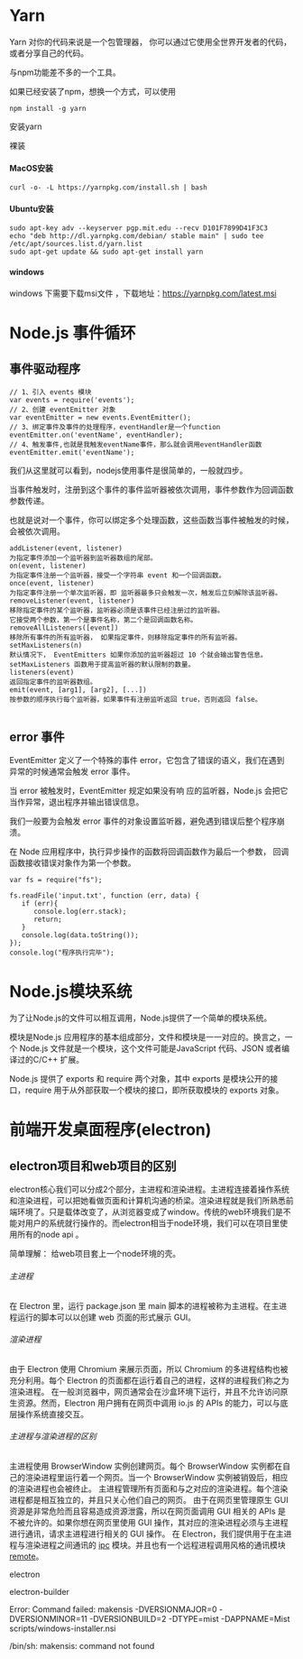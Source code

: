 # Yarn 

Yarn 对你的代码来说是一个包管理器， 你可以通过它使用全世界开发者的代码， 或者分享自己的代码。

与npm功能差不多的一个工具。

如果已经安装了npm，想换一个方式，可以使用

```
npm install -g yarn
```

安装yarn

裸装

#### MacOS安装

```
curl -o- -L https://yarnpkg.com/install.sh | bash
```

#### Ubuntu安装

```
sudo apt-key adv --keyserver pgp.mit.edu --recv D101F7899D41F3C3 
echo "deb http://dl.yarnpkg.com/debian/ stable main" | sudo tee /etc/apt/sources.list.d/yarn.list
sudo apt-get update && sudo apt-get install yarn
```

#### windows

windows 下需要下载msi文件 ，下载地址：<https://yarnpkg.com/latest.msi>



# Node.js 事件循环

## 事件驱动程序

```
// 1、引入 events 模块
var events = require('events');
// 2、创建 eventEmitter 对象
var eventEmitter = new events.EventEmitter();
// 3、绑定事件及事件的处理程序，eventHandler是一个function
eventEmitter.on('eventName', eventHandler);
// 4、触发事件,也就是我触发eventName事件，那么就会调用eventHandler函数
eventEmitter.emit('eventName');

```

我们从这里就可以看到，nodejs使用事件是很简单的，一般就四步。

当事件触发时，注册到这个事件的事件监听器被依次调用，事件参数作为回调函数参数传递。

也就是说对一个事件，你可以绑定多个处理函数，这些函数当事件被触发的时候，会被依次调用。

```
addListener(event, listener)
为指定事件添加一个监听器到监听器数组的尾部。
on(event, listener)
为指定事件注册一个监听器，接受一个字符串 event 和一个回调函数。
once(event, listener)
为指定事件注册一个单次监听器，即 监听器最多只会触发一次，触发后立刻解除该监听器。
removeListener(event, listener)
移除指定事件的某个监听器，监听器必须是该事件已经注册过的监听器。
它接受两个参数，第一个是事件名称，第二个是回调函数名称。
removeAllListeners([event])
移除所有事件的所有监听器， 如果指定事件，则移除指定事件的所有监听器。
setMaxListeners(n)
默认情况下， EventEmitters 如果你添加的监听器超过 10 个就会输出警告信息。 setMaxListeners 函数用于提高监听器的默认限制的数量。
listeners(event)
返回指定事件的监听器数组。
emit(event, [arg1], [arg2], [...])
按参数的顺序执行每个监听器，如果事件有注册监听返回 true，否则返回 false。


```

## error 事件

EventEmitter 定义了一个特殊的事件 error，它包含了错误的语义，我们在遇到 异常的时候通常会触发 error 事件。

当 error 被触发时，EventEmitter 规定如果没有响 应的监听器，Node.js 会把它当作异常，退出程序并输出错误信息。

我们一般要为会触发 error 事件的对象设置监听器，避免遇到错误后整个程序崩溃。

在 Node 应用程序中，执行异步操作的函数将回调函数作为最后一个参数， 回调函数接收错误对象作为第一个参数。

```
var fs = require("fs");

fs.readFile('input.txt', function (err, data) {
   if (err){
      console.log(err.stack);
      return;
   }
   console.log(data.toString());
});
console.log("程序执行完毕");
```

# Node.js模块系统

为了让Node.js的文件可以相互调用，Node.js提供了一个简单的模块系统。

模块是Node.js 应用程序的基本组成部分，文件和模块是一一对应的。换言之，一个 Node.js 文件就是一个模块，这个文件可能是JavaScript 代码、JSON 或者编译过的C/C++ 扩展。

Node.js 提供了 exports 和 require 两个对象，其中 exports 是模块公开的接口，require 用于从外部获取一个模块的接口，即所获取模块的 exports 对象。



# 前端开发桌面程序(electron)

## electron项目和web项目的区别

electron核心我们可以分成2个部分，主进程和渲染进程。主进程连接着操作系统和渲染进程，可以把她看做页面和计算机沟通的桥梁。渲染进程就是我们所熟悉前端环境了。只是载体改变了，从浏览器变成了window。传统的web环境我们是不能对用户的系统就行操作的。而electron相当于node环境，我们可以在项目里使用所有的node api 。

简单理解：
给web项目套上一个node环境的壳。

###### 主进程

在 Electron 里，运行 package.json 里 main 脚本的进程被称为主进程。在主进程运行的脚本可以以创建 web 页面的形式展示 GUI。

###### 渲染进程

由于 Electron 使用 Chromium 来展示页面，所以 Chromium 的多进程结构也被充分利用。每个 Electron 的页面都在运行着自己的进程，这样的进程我们称之为渲染进程。
 在一般浏览器中，网页通常会在沙盒环境下运行，并且不允许访问原生资源。然而，Electron 用户拥有在网页中调用 io.js 的 APIs 的能力，可以与底层操作系统直接交互。

###### 主进程与渲染进程的区别

主进程使用 BrowserWindow 实例创建网页。每个 BrowserWindow 实例都在自己的渲染进程里运行着一个网页。当一个 BrowserWindow 实例被销毁后，相应的渲染进程也会被终止。
 主进程管理所有页面和与之对应的渲染进程。每个渲染进程都是相互独立的，并且只关心他们自己的网页。
 由于在网页里管理原生 GUI 资源是非常危险而且容易造成资源泄露，所以在网页面调用 GUI 相关的 APIs 是不被允许的。如果你想在网页里使用 GUI 操作，其对应的渲染进程必须与主进程进行通讯，请求主进程进行相关的 GUI 操作。
 在 Electron，我们提供用于在主进程与渲染进程之间通讯的 [ipc](https://link.jianshu.com?t=https://github.com/electron/electron/blob/master/docs-translations/zh-CN/api/ipc-main-process.md) 模块。并且也有一个远程进程调用风格的通讯模块 [remote](https://link.jianshu.com?t=https://www.w3cschool.cn/electronmanual/electronmanual-remote.html)。

electron

electron-builder



Error: Command failed: makensis -DVERSIONMAJOR=0 -DVERSIONMINOR=11 -DVERSIONBUILD=2 -DTYPE=mist -DAPPNAME=Mist scripts/windows-installer.nsi

/bin/sh: makensis: command not found

